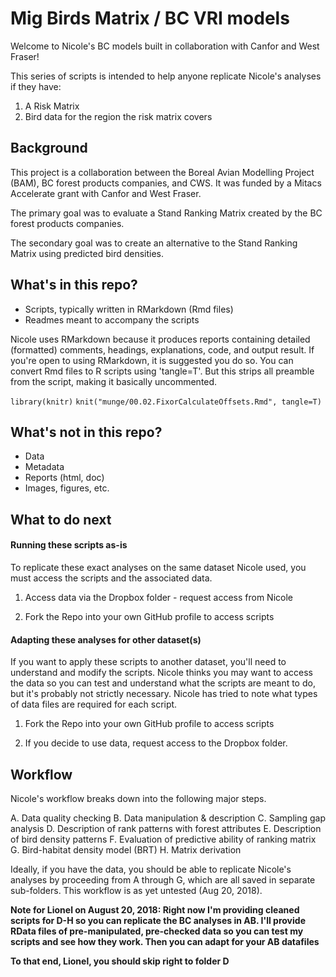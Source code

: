 # Mig Birds Matrix / BC VRI models

Welcome to Nicole's BC models built in collaboration with Canfor and West Fraser!

This series of scripts is intended to help anyone replicate Nicole's analyses if they have: 
1. A Risk Matrix
2. Bird data for the region the risk matrix covers

## Background

This project is a collaboration between the Boreal Avian Modelling Project (BAM), BC forest products companies, and CWS. It was funded by a Mitacs Accelerate grant with Canfor and West Fraser. 

The primary goal was to evaluate a Stand Ranking Matrix created by the BC forest products companies. 

The secondary goal was to create an alternative to the Stand Ranking Matrix using predicted bird densities. 

## What's in this repo?

* Scripts, typically written in RMarkdown (Rmd files)
* Readmes meant to accompany the scripts

Nicole uses RMarkdown because it produces reports containing detailed (formatted) comments, headings, explanations, code, and output result. If you're open to using RMarkdown, it is suggested you do so. You can convert Rmd files to R scripts using 'tangle=T'. But this strips all preamble from the script, making it basically uncommented. 

`library(knitr)`
`knit("munge/00.02.FixorCalculateOffsets.Rmd", tangle=T)`


## What's not in this repo?

* Data
* Metadata
* Reports (html, doc)
* Images, figures, etc. 


## What to do next

#### Running these scripts as-is

To replicate these exact analyses on the same dataset Nicole used, you must access the scripts and the associated data. 

1. Access data via the Dropbox folder - request access from Nicole 

2. Fork the Repo into your own GitHub profile to access scripts


#### Adapting these analyses for other dataset(s)

If you want to apply these scripts to another dataset, you'll need to understand and modify the scripts. Nicole thinks you may want to access the data so you can test and understand what the scripts are meant to do, but it's probably not strictly necessary. Nicole has tried to note what types of data files are required for each script. 

1. Fork the Repo into your own GitHub profile to access scripts

2. If you decide to use data, request access to the Dropbox folder. 


## Workflow

Nicole's workflow breaks down into the following major steps. 

A. Data quality checking
B. Data manipulation & description
C. Sampling gap analysis
D. Description of rank patterns with forest attributes
E. Description of bird density patterns
F. Evaluation of predictive ability of ranking matrix
G. Bird-habitat density model (BRT)
H. Matrix derivation


Ideally, if you have the data, you should be able to replicate Nicole's analyses by proceeding from A through G, which are all saved in separate sub-folders. This workflow is as yet untested (Aug 20, 2018). 

**Note for Lionel on August 20, 2018: Right now I'm providing cleaned scripts for D-H so you can replicate the BC analyses in AB. I'll provide RData files of pre-manipulated, pre-checked data so you can test my scripts and see how they work. Then you can adapt for your AB datafiles**

**To that end, Lionel, you should skip right to folder D**





